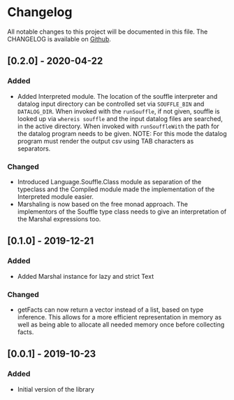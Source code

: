 
# Changelog

All notable changes to this project will be documented in this file.
The CHANGELOG is available on [Github](https://github.com/luc-tielen/souffle-haskell.git/CHANGELOG.md).

## [0.2.0] - 2020-04-22
### Added

- Added Interpreted module. The location of the souffle interpreter and datalog input directory
  can be controlled set via `SOUFFLE_BIN` and `DATALOG_DIR`. When invoked with the `runSouffle`,
  if not given, souffle is looked up via `whereis souffle` and the input datalog files are searched,
  in the active directory. When invoked with `runSouffleWith` the path for the datalog program needs
  to be given. NOTE: For this mode the datalog program must render the output csv using
  TAB characters as separators.

### Changed

- Introduced Language.Souffle.Class module as separation of the typeclass and the
  Compiled module made the implementation of the Interpreted module easier.
- Marshaling is now based on the free monad approach. The implementors of the
  Souffle type class needs to give an interpretation of the Marshal expressions too.

## [0.1.0] - 2019-12-21
### Added

- Added Marshal instance for lazy and strict Text

### Changed

- getFacts can now return a vector instead of a list, based on type inference.
  This allows for a more efficient representation in memory as well
  as being able to allocate all needed memory once before collecting facts.


## [0.0.1] - 2019-10-23
### Added

- Initial version of the library
